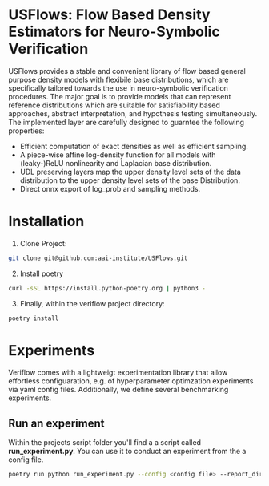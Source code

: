 # USFlows: Flow Based Density Estimators for Neuro-Symbolic Verification
USFlows provides a stable and convenient library of flow based general purpose density models with flexibile base distributions, 
which are specifically tailored towards the use in neuro-symbolic verification procedures. The major goal is to
provide models that can represent reference distributions which are suitable for satisfiability based approaches, 
abstract interpretation, and hypothesis testing simultaneously.
The implemented layer are carefully designed to guarntee the following properties:

- Efficient computation of exact densities as well as efficient sampling.
- A piece-wise affine log-density function for all models with (leaky-)ReLU nonlinearity and Laplacian base distribution.
- UDL preserving layers map the upper density level sets of the data distribution to the upper density level sets
of the base Distribution.
- Direct onnx export of log_prob and sampling methods.

# Installation
1) Clone Project:
```bash
git clone git@github.com:aai-institute/USFlows.git
```
2) Install poetry
```bash
curl -sSL https://install.python-poetry.org | python3 -
```
3) Finally, within the veriflow project directory:
```bash
poetry install
```

# Experiments
Veriflow comes with a lightweigt experimentation library that allow effortless configuaration, e.g. of hyperparameter optimzation experiments via yaml config files.
Additionally, we define several benchmarking experiments.

## Run an experiment
Within the projects script folder you'll find a a script called **run_experiment.py**. You can use it to conduct an experiment from the a config file.
```bash
poetry run python run_experiment.py --config <config file> --report_dir <log dir>
```
 





